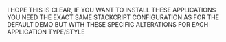 I HOPE THIS IS CLEAR, IF YOU WANT TO INSTALL THESE APPLICATIONS YOU NEED THE EXACT SAME STACKCRIPT CONFIGURATION AS FOR THE DEFAULT DEMO
BUT WITH THESE SPECIFIC ALTERATIONS FOR EACH APPLICATION TYPE/STYLE

